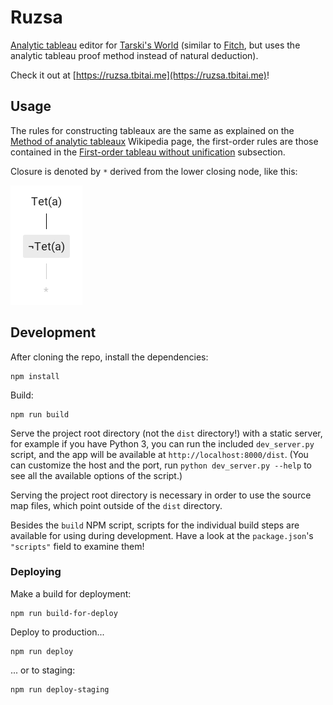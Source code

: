 # Ruzsa

[Analytic tableau](https://en.wikipedia.org/wiki/Method_of_analytic_tableaux) editor for [Tarski's World](https://ggweb.gradegrinder.net/support/manual/tarski) \(similar to [Fitch](https://ggweb.gradegrinder.net/support/manual/fitch), but uses the analytic tableau proof method instead of natural deduction\).

Check it out at [https://ruzsa.tbitai.me](https://ruzsa.tbitai.me)!

## Usage

The rules for constructing tableaux are the same as explained on the [Method of analytic tableaux](https://en.wikipedia.org/wiki/Method_of_analytic_tableaux) Wikipedia page, the first-order rules are those contained in the [First-order tableau without unification](https://en.wikipedia.org/wiki/Method_of_analytic_tableaux#First-order_tableau_without_unification) subsection.

Closure is denoted by `*` derived from the lower closing node, like this:

![Closure](README-closure.png)

## Development

After cloning the repo, install the dependencies:

```
npm install
```

Build:

```
npm run build
```

Serve the project root directory (not the `dist` directory!) with a static server, for example if you have Python 3, you can run the included `dev_server.py` script, and the app will be available at `http://localhost:8000/dist`. (You can customize the host and the port, run `python dev_server.py --help` to see all the available options of the script.)

Serving the project root directory is necessary in order to use the source map files, which point outside of the `dist` directory.

Besides the `build` NPM script, scripts for the individual build steps are available for using during development. Have a look at the `package.json`'s `"scripts"` field to examine them!

### Deploying

Make a build for deployment:

```
npm run build-for-deploy
```

Deploy to production...

```
npm run deploy
```

... or to staging:

```
npm run deploy-staging
```
